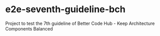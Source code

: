 # e2e-seventh-guideline-bch
Project to test the 7th guideline of Better Code Hub - Keep Architecture Components Balanced
